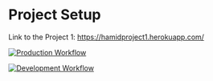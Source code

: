 # Project Setup

Link to the Project 1:
https://hamidproject1.herokuapp.com/

[![Production Workflow](https://github.com/kaw393939/docker_flask/actions/workflows/prod.yml/badge.svg)](https://github.com/HamidRazavi7/Project1/actions/workflows/prod.yml)


[![Development Workflow](https://github.com/kaw393939/docker_flask/actions/workflows/dev.yml/badge.svg)](https://github.com/HamidRazavi7/Project1/actions/workflows/dev.yml)



